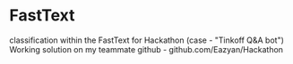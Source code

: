 # FastText
classification within the FastText for Hackathon (case - "Tinkoff Q&amp;A bot")
Working solution on my teammate github - github.com/Eazyan/Hackathon
